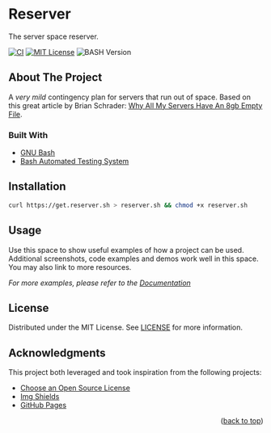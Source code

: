 <div id="top"></div>

# Reserver

<!-- TODO: Logo -->

The server space reserver.

[![CI][ci-shield]][ci-url]
[![MIT License][license-shield]][license-url]
![BASH Version][bash-version]

## About The Project

A _very mild_ contingency plan for servers that run out of space.
Based on this great article by Brian Schrader:
[Why All My Servers Have An 8gb Empty File](https://brianschrader.com/archive/why-all-my-servers-have-an-8gb-empty-file/).

<!-- TODO: Justify the script. -->

### Built With

-   [GNU Bash](https://www.gnu.org/software/bash/)
-   [Bash Automated Testing System](https://github.com/bats-core/bats-core)

## Installation

```sh
curl https://get.reserver.sh > reserver.sh && chmod +x reserver.sh
```

## Usage

<!-- TODO -->

Use this space to show useful examples of how a project can be used. Additional screenshots, code examples and demos work well in this space. You may also link to more resources.

_For more examples, please refer to the [Documentation](https://example.com)_

## License

Distributed under the MIT License. See [LICENSE](https://github.com/ceiphr/reserver/blob/main/LICENSE) for more information.

## Acknowledgments

<!-- TODO -->

This project both leveraged and took inspiration from the following projects:

-   [Choose an Open Source License](https://choosealicense.com)
-   [Img Shields](https://shields.io)
-   [GitHub Pages](https://pages.github.com)

<p align="right">(<a href="#top">back to top</a>)</p>

[bash-version]: https://img.shields.io/badge/Bash-v4.4%5E-green?&logo=gnubash&logoColor=white
[ci-shield]: https://github.com/ceiphr/reserver/actions/workflows/main.yml/badge.svg?branch=main
[ci-url]: https://img.shields.io/github/license/ceiphr/reserver
[license-shield]: https://img.shields.io/github/license/ceiphr/reserver
[license-url]: https://github.com/othneildrew/Best-README-Template/blob/master/LICENSE.txt
